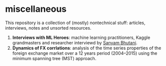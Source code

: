 # miscellaneous

This repository is a collection of (mostly) nontechnical stuff: articles, interviews, notes and unsorted resources. 

1. **Interviews with ML Heroes**: machine learning practitioners, Kaggle grandmasters and researcher interviewd by [Sanyam Bhutani](https://hackernoon.com/@init_27).
2. **Dynamics of FX corrlations**: analysis of the time series properties of the foreign exchange market over a 12 years period (2004–2015) using the minimum spanning tree (MST) approach.

